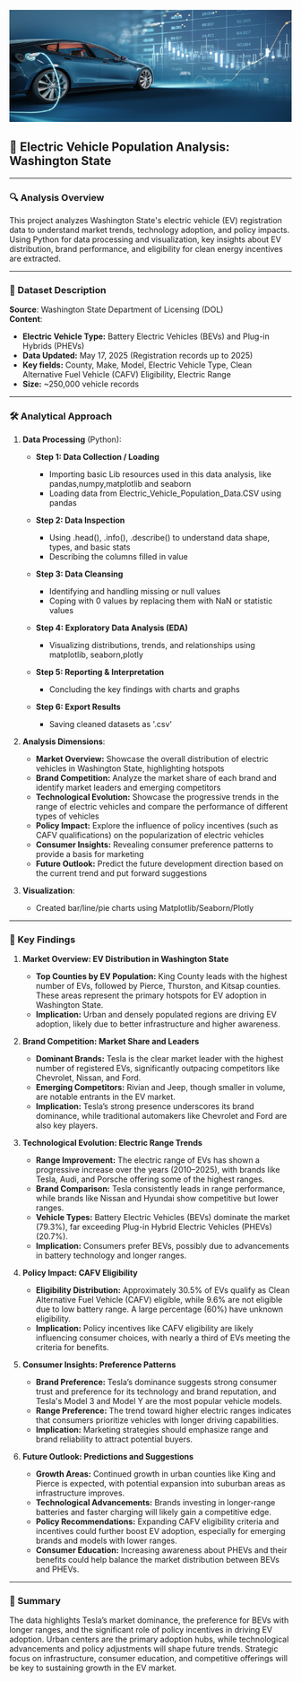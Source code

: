 <p align="center">
  <img src="1-Data Resources/EV-background.jpg" width="100%" height = "200" alt="Excel Background Visual"/>
</p>

## 🚗 Electric Vehicle Population Analysis: Washington State

---

### 🔍 Analysis Overview
This project analyzes Washington State's electric vehicle (EV) registration data to understand market trends, technology adoption, and policy impacts. Using Python for data processing and visualization, key insights about EV distribution, brand performance, and eligibility for clean energy incentives are extracted.

---

### 📂 Dataset Description
**Source**: Washington State Department of Licensing (DOL)  
**Content**:
- **Electric Vehicle Type:** Battery Electric Vehicles (BEVs) and Plug-in Hybrids (PHEVs)
- **Data Updated:** May 17, 2025 (Registration records up to 2025)
- **Key fields:** County, Make, Model, Electric Vehicle Type, Clean Alternative Fuel Vehicle (CAFV) Eligibility, Electric Range
- **Size:** ~250,000 vehicle records

---

### 🛠️ Analytical Approach
1. **Data Processing** (Python):
   - **Step 1: Data Collection / Loading**
     - Importing basic Lib resources used in this data analysis, like pandas,numpy,matplotlib and seaborn
     - Loading data from Electric_Vehicle_Population_Data.CSV using pandas

   - **Step 2: Data Inspection**
     -  Using .head(), .info(), .describe() to understand data shape, types, and basic stats
     -  Describing the columns filled in value

   - **Step 3: Data Cleansing**
     -  Identifying and handling missing or null values
     -  Coping with 0 values by replacing them with NaN or statistic values

   - **Step 4: Exploratory Data Analysis (EDA)**
     - Visualizing distributions, trends, and relationships using matplotlib, seaborn,plotly

   - **Step 5: Reporting & Interpretation**
     - Concluding the key findings with charts and graphs

   - **Step 6: Export Results**
     - Saving cleaned datasets as '.csv'

2. **Analysis Dimensions**:
   - **Market Overview:** Showcase the overall distribution of electric vehicles in Washington State, highlighting hotspots
   - **Brand Competition:** Analyze the market share of each brand and identify market leaders and emerging competitors
   - **Technological Evolution:** Showcase the progressive trends in the range of electric vehicles and compare the performance of different types of vehicles
   - **Policy Impact:** Explore the influence of policy incentives (such as CAFV qualifications) on the popularization of electric vehicles
   - **Consumer Insights:** Revealing consumer preference patterns to provide a basis for marketing
   - **Future Outlook:** Predict the future development direction based on the current trend and put forward suggestions

3. **Visualization**:
   - Created bar/line/pie charts using Matplotlib/Seaborn/Plotly

---

### 🔑 Key Findings
1. **Market Overview: EV Distribution in Washington State**
   - **Top Counties by EV Population:** King County leads with the highest number of EVs, followed by Pierce, Thurston, and Kitsap counties. These areas represent the primary hotspots for EV adoption in Washington State.
   - **Implication:** Urban and densely populated regions are driving EV adoption, likely due to better infrastructure and higher awareness.


2. **Brand Competition: Market Share and Leaders**
   - **Dominant Brands:** Tesla is the clear market leader with the highest number of registered EVs, significantly outpacing competitors like Chevrolet, Nissan, and Ford.
   - **Emerging Competitors:** Rivian and Jeep, though smaller in volume, are notable entrants in the EV market.
   - **Implication:** Tesla’s strong presence underscores its brand dominance, while traditional automakers like Chevrolet and Ford are also key players.

3. **Technological Evolution: Electric Range Trends**
   - **Range Improvement:** The electric range of EVs has shown a progressive increase over the years (2010–2025), with brands like Tesla, Audi, and Porsche offering some of the highest ranges.
   - **Brand Comparison:** Tesla consistently leads in range performance, while brands like Nissan and Hyundai show competitive but lower ranges.
   - **Vehicle Types:** Battery Electric Vehicles (BEVs) dominate the market (79.3%), far exceeding Plug-in Hybrid Electric Vehicles (PHEVs) (20.7%).
   - **Implication:** Consumers prefer BEVs, possibly due to advancements in battery technology and longer ranges.

4. **Policy Impact: CAFV Eligibility**
   - **Eligibility Distribution:** Approximately 30.5% of EVs qualify as Clean Alternative Fuel Vehicle (CAFV) eligible, while 9.6% are not eligible due to low battery range. A large percentage (60%) have unknown eligibility.
   - **Implication:** Policy incentives like CAFV eligibility are likely influencing consumer choices, with nearly a third of EVs meeting the criteria for benefits.

5. **Consumer Insights: Preference Patterns**
   - **Brand Preference:** Tesla’s dominance suggests strong consumer trust and preference for its technology and brand reputation, and Tesla's Model 3 and Model Y are the most popular vehicle models.
   - **Range Preference:** The trend toward higher electric ranges indicates that consumers prioritize vehicles with longer driving capabilities.
   - **Implication:** Marketing strategies should emphasize range and brand reliability to attract potential buyers.

6. **Future Outlook: Predictions and Suggestions**
   - **Growth Areas:** Continued growth in urban counties like King and Pierce is expected, with potential expansion into suburban areas as infrastructure improves.
   - **Technological Advancements:** Brands investing in longer-range batteries and faster charging will likely gain a competitive edge.
   - **Policy Recommendations:** Expanding CAFV eligibility criteria and incentives could further boost EV adoption, especially for emerging brands and models with lower ranges.
   - **Consumer Education:** Increasing awareness about PHEVs and their benefits could help balance the market distribution between BEVs and PHEVs.

---

### 📝 Summary
The data highlights Tesla’s market dominance, the preference for BEVs with longer ranges, and the significant role of policy incentives in driving EV adoption. Urban centers are the primary adoption hubs, while technological advancements and policy adjustments will shape future trends. Strategic focus on infrastructure, consumer education, and competitive offerings will be key to sustaining growth in the EV market.


